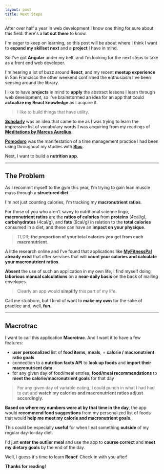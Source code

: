 ```yaml
---
layout: post
title: Next Steps
---
```


After over half a year in web development I know one thing for sure about this field: there's a **lot out there** to know.

I'm eager to keep on learning, so this post will be about where I think I want to **expand my skillset next** and a **project** I have in mind.

So I've got **Angular** under my belt, and I'm looking for the next steps to take as a front end web developer.

I'm hearing a lot of buzz around **React**, and my recent **meetup experience** in San Francisco the other weekend confirmed the enthusiasm I've been sensing around the library.

I like to have **projects** in mind to **apply** the abstract lessons I learn through web development, so I've brainstormed an idea for an app that could **actualize my React knowledge** as I acquire it.

> I like to build things that have utility.

**[Scholarly](scholarly.cc)** was an idea that came to me as I was trying to learn the impressive list of vocabulary words I was acquiring from my readings of **[Meditations by Marcus Aurelius](https://en.wikipedia.org/wiki/Meditations)**.

**[Pomodoro](https://kind-lovelace-b7595b.netlify.com/)** was the manifestation of a time management practice I had been using throughout my studies with **[Bloc](bloc.io)**.

Next, I want to build a **nutrition app**.

---

## The Problem

As I recommit myself to the gym this year, I'm trying to gain lean muscle mass through a **structured diet**.

I'm not just counting calories, I'm tracking my **macronutrient ratios**.

For those of you who aren't savvy to nutritional science lingo, **macronutrient ratios** are the **ratios of calories** from **proteins** (4cal/g), **carbohydrates** (4cal/g), and **fats** (9cal/g) in relation to the **total calories** consumed in a diet, and these can have an **impact on your physique**.

> TLDR; **the proportion of your total calories you get from each macronutrient**.

A little research online and I've found that applications like **[MyFitnessPal](myfitnesspal.com)** **already exist** that offer services that will **count your calories and calculate your macronutrient ratios**.

**Absent** the use of such an application in my own life, I find myself doing **laborious manual calculations** on a **near-daily basis** on the back of mailing envelopes.

> Clearly an app would **simplify** this part of my life.

Call me stubborn, but I kind of want to **make my own** for the sake of practice and, well, **fun**.

---

## Macrotrac

I want to call this application **Macrotrac**. And I want it to have a few features:
* **user personalized** list of **food items**, **meals**, + **calorie / macronutrient ratio goals**
* connection to a **nutrition facts API** to **look up foods** and **import their macronutrient data**
* for any given day of food/meal entries, **food/meal recommendations** to **meet the calorie/macronutrient goals** for that day

> For any given day of variable eating, I could punch in what I had had to eat and **watch my calories and macronutrient ratios adjust accordingly**.

**Based on where my numbers were at by that time in the day**, the app would **recommend food suggestions** from my personalized list of foods that would **help me meet my calorie and macronutrient goals**.

This could be especially **useful** for when I eat something **outside** of my regular day-to-day diet.

I'd just **enter the outlier meal** and use the app to **course correct** and **meet my dietary goals** by the end of the day.

Well, I guess it's time to learn **React**! Check in with you after!


**Thanks for reading!**
